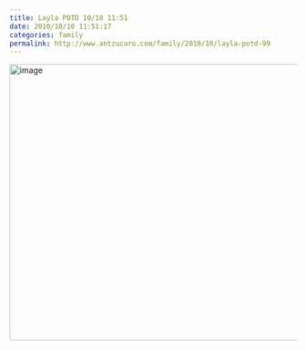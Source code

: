 ```yaml
---
title: Layla POTD 10/10 11:51
date: 2010/10/10 11:51:17
categories: family
permalink: http://www.antzucaro.com/family/2010/10/layla-potd-99
---
```

<img src="http://media.antzucaro.com/uploads/2011/02/IMG_20101010_115117.jpg" width="650px" height="485px" alt="image" style="display: block; margin-right: auto; margin-left: auto;">